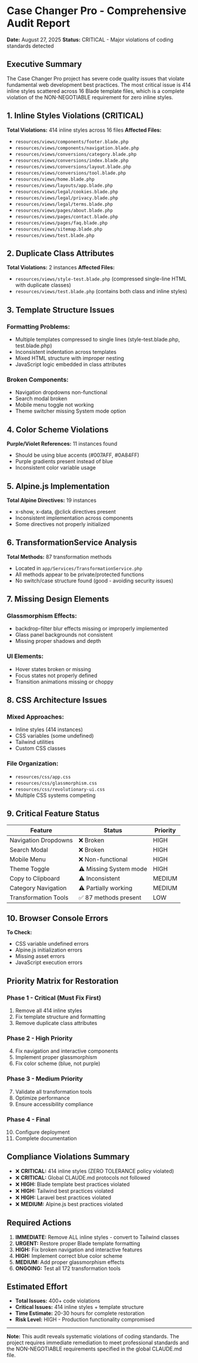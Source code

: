# Case Changer Pro - Comprehensive Audit Report
**Date:** August 27, 2025
**Status:** CRITICAL - Major violations of coding standards detected

## Executive Summary
The Case Changer Pro project has severe code quality issues that violate fundamental web development best practices. The most critical issue is 414 inline styles scattered across 16 Blade template files, which is a complete violation of the NON-NEGOTIABLE requirement for zero inline styles.

## 1. Inline Styles Violations (CRITICAL)
**Total Violations:** 414 inline styles across 16 files
**Affected Files:**
- `resources/views/components/footer.blade.php`
- `resources/views/components/navigation.blade.php`
- `resources/views/conversions/category.blade.php`
- `resources/views/conversions/index.blade.php`
- `resources/views/conversions/layout.blade.php`
- `resources/views/conversions/tool.blade.php`
- `resources/views/home.blade.php`
- `resources/views/layouts/app.blade.php`
- `resources/views/legal/cookies.blade.php`
- `resources/views/legal/privacy.blade.php`
- `resources/views/legal/terms.blade.php`
- `resources/views/pages/about.blade.php`
- `resources/views/pages/contact.blade.php`
- `resources/views/pages/faq.blade.php`
- `resources/views/sitemap.blade.php`
- `resources/views/test.blade.php`

## 2. Duplicate Class Attributes
**Total Violations:** 2 instances
**Affected Files:**
- `resources/views/style-test.blade.php` (compressed single-line HTML with duplicate classes)
- `resources/views/test.blade.php` (contains both class and inline styles)

## 3. Template Structure Issues
### Formatting Problems:
- Multiple templates compressed to single lines (style-test.blade.php, test.blade.php)
- Inconsistent indentation across templates
- Mixed HTML structure with improper nesting
- JavaScript logic embedded in class attributes

### Broken Components:
- Navigation dropdowns non-functional
- Search modal broken
- Mobile menu toggle not working
- Theme switcher missing System mode option

## 4. Color Scheme Violations
**Purple/Violet References:** 11 instances found
- Should be using blue accents (#007AFF, #0A84FF)
- Purple gradients present instead of blue
- Inconsistent color variable usage

## 5. Alpine.js Implementation
**Total Alpine Directives:** 19 instances
- x-show, x-data, @click directives present
- Inconsistent implementation across components
- Some directives not properly initialized

## 6. TransformationService Analysis
**Total Methods:** 87 transformation methods
- Located in `app/Services/TransformationService.php`
- All methods appear to be private/protected functions
- No switch/case structure found (good - avoiding security issues)

## 7. Missing Design Elements
### Glassmorphism Effects:
- backdrop-filter blur effects missing or improperly implemented
- Glass panel backgrounds not consistent
- Missing proper shadows and depth

### UI Elements:
- Hover states broken or missing
- Focus states not properly defined
- Transition animations missing or choppy

## 8. CSS Architecture Issues
### Mixed Approaches:
- Inline styles (414 instances)
- CSS variables (some undefined)
- Tailwind utilities
- Custom CSS classes

### File Organization:
- `resources/css/app.css`
- `resources/css/glassmorphism.css`
- `resources/css/revolutionary-ui.css`
- Multiple CSS systems competing

## 9. Critical Feature Status
| Feature | Status | Priority |
|---------|--------|----------|
| Navigation Dropdowns | ❌ Broken | HIGH |
| Search Modal | ❌ Broken | HIGH |
| Mobile Menu | ❌ Non-functional | HIGH |
| Theme Toggle | ⚠️ Missing System mode | HIGH |
| Copy to Clipboard | ⚠️ Inconsistent | MEDIUM |
| Category Navigation | ⚠️ Partially working | MEDIUM |
| Transformation Tools | ✅ 87 methods present | LOW |

## 10. Browser Console Errors
**To Check:**
- CSS variable undefined errors
- Alpine.js initialization errors
- Missing asset errors
- JavaScript execution errors

## Priority Matrix for Restoration

### Phase 1 - Critical (Must Fix First)
1. Remove all 414 inline styles
2. Fix template structure and formatting
3. Remove duplicate class attributes

### Phase 2 - High Priority
4. Fix navigation and interactive components
5. Implement proper glassmorphism
6. Fix color scheme (blue, not purple)

### Phase 3 - Medium Priority
7. Validate all transformation tools
8. Optimize performance
9. Ensure accessibility compliance

### Phase 4 - Final
10. Configure deployment
11. Complete documentation

## Compliance Violations Summary
- ❌ **CRITICAL:** 414 inline styles (ZERO TOLERANCE policy violated)
- ❌ **CRITICAL:** Global CLAUDE.md protocols not followed
- ❌ **HIGH:** Blade template best practices violated
- ❌ **HIGH:** Tailwind best practices violated
- ❌ **HIGH:** Laravel best practices violated
- ❌ **MEDIUM:** Alpine.js best practices violated

## Required Actions
1. **IMMEDIATE:** Remove ALL inline styles - convert to Tailwind classes
2. **URGENT:** Restore proper Blade template formatting
3. **HIGH:** Fix broken navigation and interactive features
4. **HIGH:** Implement correct blue color scheme
5. **MEDIUM:** Add proper glassmorphism effects
6. **ONGOING:** Test all 172 transformation tools

## Estimated Effort
- **Total Issues:** 400+ code violations
- **Critical Issues:** 414 inline styles + template structure
- **Time Estimate:** 20-30 hours for complete restoration
- **Risk Level:** HIGH - Production functionality compromised

---

**Note:** This audit reveals systematic violations of coding standards. The project requires immediate remediation to meet professional standards and the NON-NEGOTIABLE requirements specified in the global CLAUDE.md file.